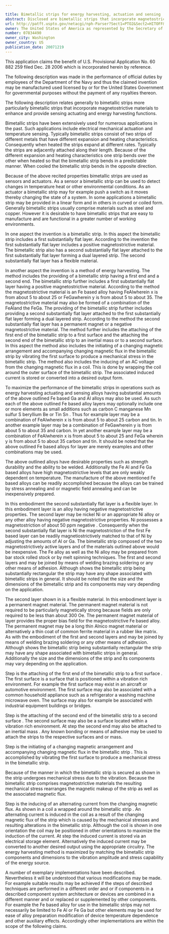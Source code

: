 ```yaml
---

title: Bimetallic strips for energy harvesting, actuation and sensing
abstract: Disclosed are bimetallic strips that incorporate magnetostrictive materials to enhance and provide sensing, actuating and energy harvesting functions. The bimetallic strips include a positive magnetostrictive Fe-based alloy layer and a flexible layer. The flexible layer may be a negative magnetostrictive layer or a permanent magnet layer. One or more permanent magnet materials may also be used in the arrangement. The bimetallic strips are inexpensive and easily manufactured, and have characteristics that enhance sensing and actuator applications, and enables energy harvesting.
url: http://patft.uspto.gov/netacgi/nph-Parser?Sect1=PTO2&Sect2=HITOFF&p=1&u=%2Fnetahtml%2FPTO%2Fsearch-adv.htm&r=1&f=G&l=50&d=PALL&S1=07834490&OS=07834490&RS=07834490
owner: The United States of America as represented by the Secretary of the Navy
number: 07834490
owner_city: Washington
owner_country: US
publication_date: 20071219
---
```

This application claims the benefit of U.S. Provisional Application No. 60 882 259 filed Dec. 28 2006 which is incorporated herein by reference.

The following description was made in the performance of official duties by employees of the Department of the Navy and thus the claimed invention may be manufactured used licensed by or for the United States Government for governmental purposes without the payment of any royalties thereon.

The following description relates generally to bimetallic strips more particularly bimetallic strips that incorporate magnetostrictive materials to enhance and provide sensing actuating and energy harvesting functions.

Bimetallic strips have been extensively used for numerous applications in the past. Such applications include electrical mechanical actuation and temperature sensing. Typically bimetallic strips consist of two strips of different metals that have different expansion and heating characteristics. Consequently when heated the strips expand at different rates. Typically the strips are adjacently attached along their length. Because of the different expansion and heating characteristics one strip bends over the other when heated so that the bimetallic strip bends in a predictable manner. When cooled the bimetallic strip bends in the opposite direction.

Because of the above recited properties bimetallic strips are used as sensors and actuators. As a sensor a bimetallic strip can be used to detect changes in temperature heat or other environmental conditions. As an actuator a bimetallic strip may for example push a switch as it moves thereby changing the state of a system. In some applications a bimetallic strip may be provided in a linear form and in others in curved or coiled form. Generally bimetallic strips usually comprise materials such as steel and copper. However it is desirable to have bimetallic strips that are easy to manufacture and are functional in a greater number of working environments.

In one aspect the invention is a bimetallic strip. In this aspect the bimetallic strip includes a first substantially flat layer. According to the invention the first substantially flat layer includes a positive magnetostrictive material. The bimetallic strip also has a second substantially flat layer attached to the first substantially flat layer forming a dual layered strip. The second substantially flat layer has a flexible material.

In another aspect the invention is a method of energy harvesting. The method includes the providing of a bimetallic strip having a first end and a second end. The bimetallic strip further includes a first substantially flat layer having a positive magnetostrictive material. According to the method the magnetostrictive material is an Fe based alloy having FeAlwherein x is from about 5 to about 25 or FeGawherein y is from about 5 to about 35. The magnetostrictive material may also be formed of a combination of the FeAland the FeGa. The providing of the bimetallic strip further includes providing a second substantially flat layer attached to the first substantially flat layer forming a dual layered strip. According to the method the second substantially flat layer has a permanent magnet or a negative magnetostrictive material. The method further includes the attaching of the first end of the bimetallic strip to a first surface and the attaching the second end of the bimetallic strip to an inertial mass or to a second surface. In this aspect the method also includes the initiating of a changing magnetic arrangement and accompanying changing magnetic flux in the bimetallic strip by vibrating the first surface to produce a mechanical stress in the bimetallic strip. The method also includes the inducing of an AC voltage from the changing magnetic flux in a coil. This is done by wrapping the coil around the outer surface of the bimetallic strip. The associated induced current is stored or converted into a desired output form.

To maximize the performance of the bimetallic strips in operations such as energy harvesting actuating and sensing alloys having substantial amounts of the above outlined Fe based Ga and Al alloys may also be used. As such each of the above outlined Fe based alloy layers may optionally include one or more elements as small additions such as carbon C manganese Mn sulfur S beryllium Be or Tin Sn . Thus for example layer may be a combination of FeAlwherein x is from about 5 to about 25 carbon and tin. In another example layer may be a combination of FeGawherein y is from about 5 to about 35 and carbon. In yet another example layer may be a combination of FeAlwherein x is from about 5 to about 25 and FeGa wherein y is from about 5 to about 35 carbon and tin. It should be noted that the above outlined Fe based alloys for layer are merely examples and other combinations may be used.

The above outlined alloys have desirable properties such as strength durability and the ability to be welded. Additionally the Fe Al and Fe Ga based alloys have high magnetostrictive levels that are only weakly dependent on temperature. The manufacture of the above mentioned Fe based alloys can be readily accomplished because the alloys can be trained by stress annealing and or magnetic field annealing and can be inexpensively prepared.

In this embodiment the second substantially flat layer is a flexible layer. In this embodiment layer is an alloy having negative magnetostrictive properties. The second layer may be nickel Ni or an appropriate Ni alloy or any other alloy having negative magnetostrictive properties. Ni possesses a magnetostriction of about 50 ppm negative . Consequently when the second substantially flat layer is Ni the magnetostriction of the first Fe based layer can be readily magnetiostrictively matched to that of Ni by adjusting the amounts of Al or Ga. The bimetallic strip composed of the two magnetostrictively active layers and of the materials outlined above would be inexpensive. The Fe alloy as well as the Ni alloy may be prepared from bar stock rolled stock or by melt spinning techniques. The first and second layers and may be joined by means of welding brazing soldering or any other means of adhesion. Although shows the bimetallic strip being substantially rectangular the strip may have any shape associated with bimetallic strips in general. It should be noted that the size and the dimensions of the bimetallic strip and its components may vary depending on the application.

The second layer shown in is a flexible material. In this embodiment layer is a permanent magnet material. The permanent magnet material is not required to be particularly magnetically strong because fields are only required to be less than about 300 Oe. The permanent magnet material of layer provides the proper bias field for the magnetostrictive Fe based alloy. The permanent magnet may be a long thin Alnico magnet material or alternatively a thin coat of common ferrite material in a rubber like matrix. As with the embodiment of the first and second layers and may be joined by means of welding brazing soldering or any other means of adhesion. Although shows the bimetallic strip being substantially rectangular the strip may have any shape associated with bimetallic strips in general. Additionally the size and the dimensions of the strip and its components may vary depending on the application.

Step is the attaching of the first end of the bimetallic strip to a first surface . The first surface is a surface that is positioned within a vibration rich environment. For example the first surface may exist in an aircraft or automotive environment. The first surface may also be associated with a common household appliance such as a refrigerator a washing machine microwave oven. The surface may also for example be associated with industrial equipment buildings or bridges.

Step is the attaching of the second end of the bimetallic strip to a second surface . The second surface may also be a surface located within a vibration rich environment. At step the second end may also be attached to an inertial mass . Any known bonding or means of adhesive may be used to attach the strips to the respective surfaces and or mass.

Step is the initiating of a changing magnetic arrangement and accompanying changing magnetic flux in the bimetallic strip . This is accomplished by vibrating the first surface to produce a mechanical stress in the bimetallic strip.

Because of the manner in which the bimetallic strip is secured as shown in the strip undergoes mechanical stress due to the vibration. Because the bimetallic strip comprises magnetostrictive materials the resulting mechanical stress rearranges the magnetic makeup of the strip as well as the associated magnetic flux.

Step is the inducing of an alternating current from the changing magnetic flux. As shown in a coil a wrapped around the bimetallic strip . An alternating current is induced in the coil as a result of the changing magnetic flux of the strip which is caused by the mechanical stresses and resulting alterations in the bimetallic strip. Although the coil is shown in one orientation the coil may be positioned in other orientations to maximize the induction of the current. At step the induced current is stored via an electrical storage element. Alternatively the induced current may be converted to another desired output using the appropriate circuitry. The energy harvesting method is maximized by matching the bimetallic strip components and dimensions to the vibration amplitude and stress capability of the energy source.

A number of exemplary implementations have been described. Nevertheless it will be understood that various modifications may be made. For example suitable results may be achieved if the steps of described techniques are performed in a different order and or if components in a described component system architecture or devices are combined in a different manner and or replaced or supplemented by other components. For example the Fe based alloy for use in the bimetallic strips may not necessarily be limited to Fe Al or Fe Ga but other elements may be used for ease of alloy preparation modification of device temperature dependence and other auxiliary effects. Accordingly other implementations are within the scope of the following claims.

